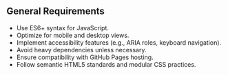 ## General Requirements

- Use ES6+ syntax for JavaScript.
- Optimize for mobile and desktop views.
- Implement accessibility features (e.g., ARIA roles, keyboard navigation).
- Avoid heavy dependencies unless necessary.
- Ensure compatibility with GitHub Pages hosting.
- Follow semantic HTML5 standards and modular CSS practices.
